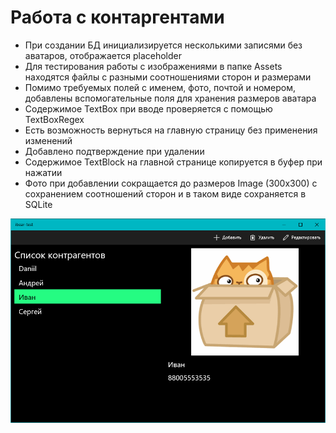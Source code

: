 # Работа с контаргентами
* При создании БД инициализируется несколькими записями без аватаров, отображается placeholder
* Для тестирования работы с изображениями в папке Assets находятся файлы с разными соотношениями сторон и размерами
* Помимо требуемых полей с именем, фото, почтой и номером, добавлены вспомогательные поля для хранения размеров аватара
* Содержимое TextBox при вводе проверяется с помощью TextBoxRegex
* Есть возможность вернуться на главную страницу без применения изменений
* Добавлено подтверждение при удалении
* Содержимое TextBlock на главной странице копируется в буфер при нажатии
* Фото при добавлении сокращается до размеров Image (300x300) с сохранением соотношений сторон и в таком виде сохраняется в SQLite

![MainPage](mainpage.png)
